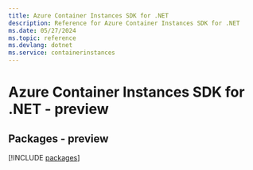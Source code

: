 ```yaml
---
title: Azure Container Instances SDK for .NET
description: Reference for Azure Container Instances SDK for .NET
ms.date: 05/27/2024
ms.topic: reference
ms.devlang: dotnet
ms.service: containerinstances
---
```

# Azure Container Instances SDK for .NET - preview
## Packages - preview
[!INCLUDE [packages](container-instances-index.md)]